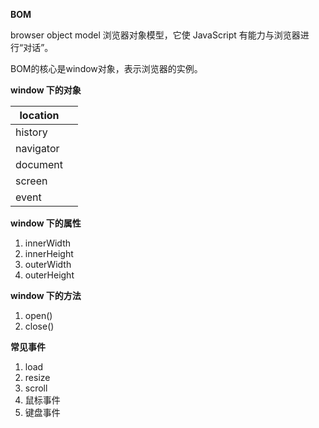 **BOM**



browser object model 浏览器对象模型，它使 JavaScript 有能力与浏览器进行“对话”。



BOM的核心是window对象，表示浏览器的实例。



**window 下的对象**

| location  |      |
| --------- | ---- |
| history   |      |
| navigator |      |
| document  |      |
| screen    |      |
| event     |      |



**window 下的属性**

1. innerWidth
2. innerHeight
3. outerWidth
4. outerHeight



**window 下的方法**

1. open()
2. close()



**常见事件**

1. load
2. resize
3. scroll
4. 鼠标事件
5. 键盘事件